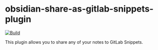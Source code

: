 # obsidian-share-as-gitlab-snippets-plugin
[![Build](https://github.com/jaitl/obsidian-share-as-gitlab-snippets-plugin/actions/workflows/build.yml/badge.svg?branch=main)](https://github.com/jaitl/obsidian-share-as-gitlab-snippets-plugin/actions/workflows/build.yml)

This plugin allows you to share any of your notes to GitLab Snippets.

